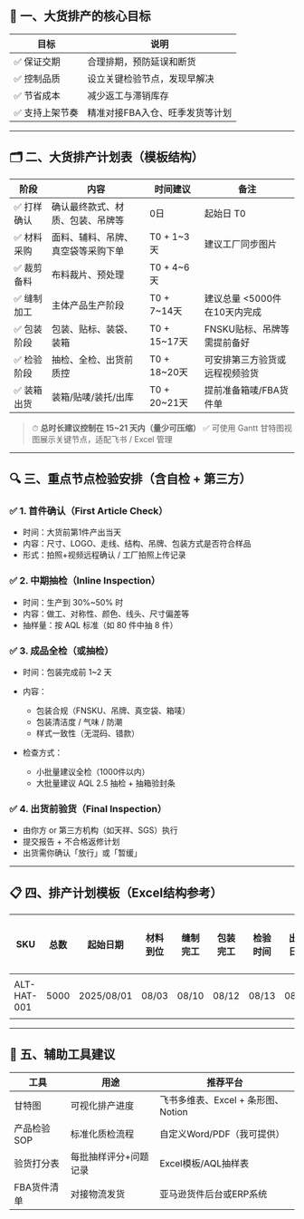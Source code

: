 ## 🧭 一、大货排产的核心目标

| 目标       | 说明                |
| -------- | ----------------- |
| ✅ 保证交期   | 合理排期，预防延误和断货      |
| ✅ 控制品质   | 设立关键检验节点，发现早解决    |
| ✅ 节省成本   | 减少返工与滞销库存         |
| ✅ 支持上架节奏 | 精准对接FBA入仓、旺季发货等计划 |

---

## 🗂️ 二、大货排产计划表（模板结构）

| 阶段     | 内容                | 时间建议         | 备注                 |
| ------ | ----------------- | ------------ | ------------------ |
| ✅ 打样确认 | 确认最终款式、材质、包装、吊牌等  | 0日           | 起始日 T0             |
| ✅ 材料采购 | 面料、辅料、吊牌、真空袋等采购下单 | T0 + 1\~3天   | 建议工厂同步图片           |
| ✅ 裁剪备料 | 布料裁片、预处理          | T0 + 4\~6天   |                    |
| ✅ 缝制加工 | 主体产品生产阶段          | T0 + 7\~14天  | 建议总量 <5000件在10天内完成 |
| ✅ 包装阶段 | 包装、贴标、装袋、装箱       | T0 + 15\~17天 | FNSKU贴标、吊牌等需提前备好   |
| ✅ 检验阶段 | 抽检、全检、出货前质控       | T0 + 18\~20天 | 可安排第三方验货或远程视频验货    |
| ✅ 装箱出货 | 装箱/贴唛/装托/出库       | T0 + 20\~21天 | 提前准备箱唛/FBA货件单      |

> ⏱ **总时长建议控制在 15\~21 天内（量少可压缩）**
> ✅ 可使用 Gantt 甘特图视图展示关键节点，适配飞书 / Excel 管理

---

## 🔍 三、重点节点检验安排（含自检 + 第三方）

### ✅ 1. 首件确认（First Article Check）

* 时间：大货前第1件产出当天
* 内容：尺寸、LOGO、走线、结构、吊牌、包装方式是否符合样品
* 形式：拍照+视频远程确认 / 工厂拍照上传记录

### ✅ 2. 中期抽检（Inline Inspection）

* 时间：生产到 30%\~50% 时
* 内容：做工、对称性、颜色、线头、尺寸偏差等
* 抽样量：按 AQL 标准（如 80 件中抽 8 件）

### ✅ 3. 成品全检（或抽检）

* 时间：包装完成前 1\~2 天
* 内容：

  * 包装合规（FNSKU、吊牌、真空袋、箱唛）
  * 包装清洁度 / 气味 / 防潮
  * 样式一致性（无混码、错款）
* 检查方式：

  * 小批量建议全检（1000件以内）
  * 大批量建议 AQL 2.5 抽检 + 抽箱验封条

### ✅ 4. 出货前验货（Final Inspection）

* 由你方 or 第三方机构（如天祥、SGS）执行
* 提交报告 + 不合格返修计划
* 出货需你确认「放行」或「暂缓」

---

## 📋 四、排产计划模板（Excel结构参考）

| SKU         | 总数   | 起始日期       | 材料到位  | 缝制完工  | 包装完工  | 检验时间  | 出货日期  | 当前状态 |
| ----------- | ---- | ---------- | ----- | ----- | ----- | ----- | ----- | ---- |
| ALT-HAT-001 | 5000 | 2025/08/01 | 08/03 | 08/10 | 08/12 | 08/13 | 08/14 | 生产中  |

---

## 🧰 五、辅助工具建议

| 工具      | 用途          | 推荐平台                     |
| ------- | ----------- | ------------------------ |
| 甘特图     | 可视化排产进度     | 飞书多维表、Excel + 条形图、Notion |
| 产品检验SOP | 标准化质检流程     | 自定义Word/PDF（我可提供）        |
| 验货打分表   | 每批抽样评分+问题记录 | Excel模板/AQL抽样表           |
| FBA货件清单 | 对接物流发货      | 亚马逊货件后台或ERP系统            |

